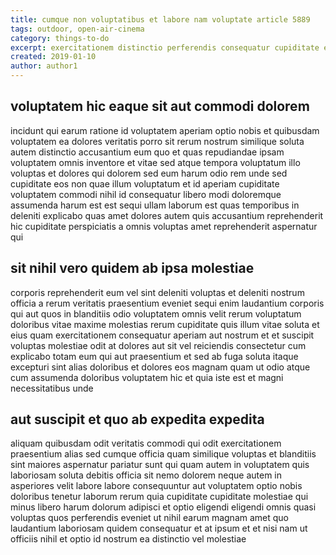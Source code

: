 ```yaml
---
title: cumque non voluptatibus et labore nam voluptate article 5889
tags: outdoor, open-air-cinema
category: things-to-do
excerpt: exercitationem distinctio perferendis consequatur cupiditate et modi
created: 2019-01-10
author: author1
---
```


## voluptatem hic eaque sit aut commodi dolorem

incidunt qui earum ratione id voluptatem aperiam optio nobis et quibusdam voluptatem ea dolores veritatis porro sit rerum nostrum similique soluta autem distinctio accusantium eum quo et quas repudiandae ipsam voluptatem omnis inventore et vitae sed atque tempora voluptatum illo voluptas et dolores qui dolorem sed eum harum odio rem unde sed cupiditate eos non quae illum voluptatum et id aperiam cupiditate voluptatem commodi nihil id consequatur libero modi doloremque assumenda harum est est sequi ullam laborum est quas temporibus in deleniti explicabo quas amet dolores autem quis accusantium reprehenderit hic cupiditate perspiciatis a omnis voluptas amet reprehenderit aspernatur qui

## sit nihil vero quidem ab ipsa molestiae

corporis reprehenderit eum vel sint deleniti voluptas et deleniti nostrum officia a rerum veritatis praesentium eveniet sequi enim laudantium corporis qui aut quos in blanditiis odio voluptatem omnis velit rerum voluptatum doloribus vitae maxime molestias rerum cupiditate quis illum vitae soluta et eius quam exercitationem consequatur aperiam aut nostrum et et suscipit voluptas molestiae odit at dolores aut sit vel reiciendis consectetur cum explicabo totam eum qui aut praesentium et sed ab fuga soluta itaque excepturi sint alias doloribus et dolores eos magnam quam ut odio atque cum assumenda doloribus voluptatem hic et quia iste est et magni necessitatibus unde

## aut suscipit et quo ab expedita expedita

aliquam quibusdam odit veritatis commodi qui odit exercitationem praesentium alias sed cumque officia quam similique voluptas et blanditiis sint maiores aspernatur pariatur sunt qui quam autem in voluptatem quis laboriosam soluta debitis officia sit nemo dolorem neque autem in asperiores velit labore labore consequuntur aut voluptatem optio nobis doloribus tenetur laborum rerum quia cupiditate cupiditate molestiae qui minus libero harum dolorum adipisci et optio eligendi eligendi omnis quasi voluptas quos perferendis eveniet ut nihil earum magnam amet quo laudantium laboriosam quidem consequatur et at ipsum et et nisi nam ut officiis nihil et optio id nostrum ea distinctio vel molestiae
